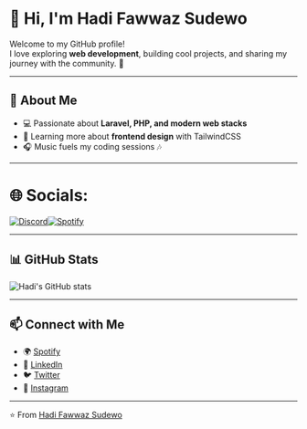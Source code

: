 # 👋 Hi, I'm Hadi Fawwaz Sudewo  

Welcome to my GitHub profile!  
I love exploring **web development**, building cool projects, and sharing my journey with the community. 🚀  

---

## 🌱 About Me  
- 💻 Passionate about **Laravel, PHP, and modern web stacks**  
- 🎨 Learning more about **frontend design** with TailwindCSS  
- 🎧 Music fuels my coding sessions 🎶  

---

# 🌐 Socials:
[![Discord](https://img.shields.io/badge/Discord-%237289DA.svg?logo=discord&logoColor=white)](https://discord.gg/https://discordapp.com/users/879894056761692172)[![Spotify](https://img.shields.io/badge/Spotify-1DB954?logo=spotify&logoColor=white)](https://open.spotify.com/user/31w5xdegv4cry2t7p23xs2amquwi?si=27132f462a91484a)

---

## 📊 GitHub Stats  
![Hadi's GitHub stats](https://github-readme-stats.vercel.app/api?username=HadiFawwaz&show_icons=true&theme=radical)  

---

## 📫 Connect with Me  
- 🌍 [Spotify](https://open.spotify.com/user/31w5xdegv4cry2t7p23xs2amquwi?si=c6ad110041c048a8)  
- 💼 [LinkedIn](#)  
- 🐦 [Twitter](#)  
- 📸 [Instagram](#)  

---

⭐️ From [Hadi Fawwaz Sudewo](https://github.com/HadiFawwazSudewo)
